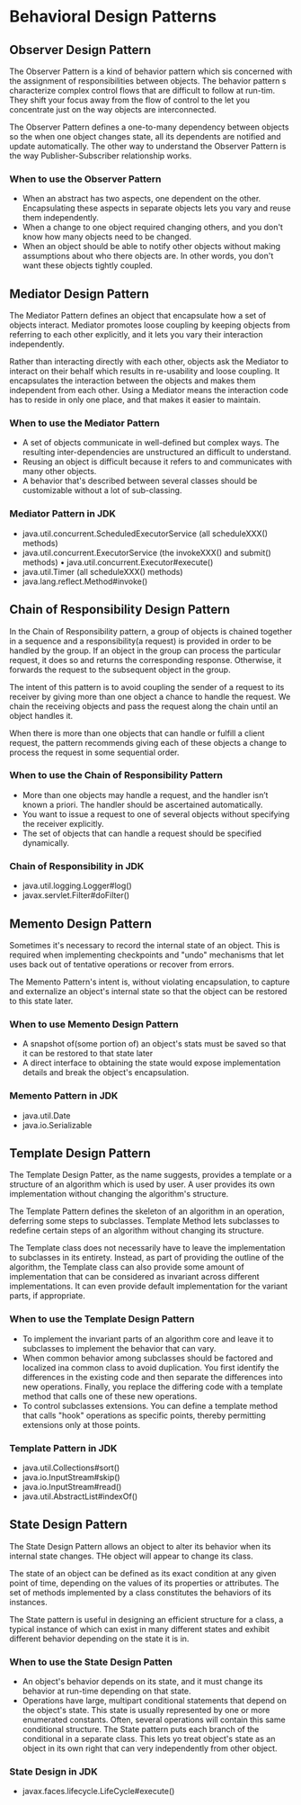 # Behavioral Design Patterns

##  Observer Design Pattern
The Observer Pattern is a kind of behavior pattern which sis concerned with the assignment of 
responsibilities between objects. The behavior pattern s characterize complex control flows that 
are difficult to follow at run-tim. They shift your focus away from the flow of control to the let 
you concentrate just on the way objects are interconnected.

The Observer Pattern defines a one-to-many dependency between objects so the when one object changes
state, all its dependents are notified and update automatically.
The other way to understand the Observer Pattern is the way Publisher-Subscriber relationship works.

### When to use the Observer Pattern
* When an abstract has two aspects, one dependent on the other. Encapsulating these aspects in separate
    objects lets you vary and reuse them independently.
* When a change to one object required changing others, and you don't know how many objects need to be changed.
* When an object should be able to notify other objects without making assumptions about who there objects
    are. In other words, you don't want these objects tightly coupled.
    
## Mediator Design Pattern
The Mediator Pattern defines an object that encapsulate how a set of objects interact. 
Mediator promotes loose coupling by keeping objects from referring to each other explicitly, 
and it lets you vary their interaction independently.

Rather than interacting directly with each other, objects ask the Mediator to interact on their behalf
 which results in re-usability and loose coupling. It encapsulates the interaction between the 
 objects and makes them independent from each other. Using a Mediator means the interaction code has 
 to reside in only one place, and that makes it easier to maintain.
 
### When to use the Mediator Pattern
* A set of objects communicate in well-defined but complex ways. The resulting inter-dependencies are
    unstructured an difficult to understand.
* Reusing an object is difficult because it refers to and communicates with many other objects.
* A behavior that's described between several classes should be customizable without a lot of sub-classing.

### Mediator Pattern in JDK
* java.util.concurrent.ScheduledExecutorService (all scheduleXXX() methods) 
* java.util.concurrent.ExecutorService (the invokeXXX() and submit() methods) • java.util.concurrent.Executor#execute()
* java.util.Timer (all scheduleXXX() methods)
* java.lang.reflect.Method#invoke()

## Chain of Responsibility Design Pattern
In the Chain of Responsibility pattern, a group of objects is chained together in a sequence and a
responsibility(a request) is provided in order to be handled by the group. If an object in the group
can process the particular request, it does so and returns the corresponding response. Otherwise, it 
forwards the request to the subsequent object in the group.

The intent of this pattern is to avoid coupling the sender of a request to its receiver by giving more than
one object a chance to handle the request. We chain the receiving objects and pass the request along the 
chain until an object handles it.

When there is more than one objects that can handle or fulfill a client request, the pattern recommends
 giving each of these objects a change to process the request in some sequential order.

### When to use the Chain of Responsibility Pattern
* More than one objects may handle a request, and the handler isn’t known a priori. 
The handler should be ascertained automatically.
* You want to issue a request to one of several objects without specifying the receiver explicitly.
* The set of objects that can handle a request should be specified dynamically.

### Chain of Responsibility in JDK
* java.util.logging.Logger#log() 
* javax.servlet.Filter#doFilter()

## Memento Design Pattern
Sometimes it's necessary to record the internal state of an object. This is required when implementing
checkpoints and "undo" mechanisms that let uses back out of tentative operations or recover from errors.

The Memento Pattern's intent is, without violating encapsulation, to capture and externalize an object's
internal state so that the object can be restored to this state later.

### When to use Memento Design Pattern
* A snapshot of(some portion of) an object's stats must be saved so that it can be restored to that state later
* A direct interface to obtaining the state would expose implementation details and break the object's encapsulation.

### Memento Pattern in JDK
* java.util.Date
* java.io.Serializable

## Template Design Pattern
The Template Design Patter, as the name suggests, provides a template or a structure of an algorithm
which is used by user. A user provides its own implementation without changing the algorithm's structure.

The Template Pattern defines the skeleton of an algorithm in an operation, deferring some steps to subclasses.
Template Method lets subclasses to redefine certain steps of an algorithm without changing its structure.

The Template class does not necessarily have to leave the implementation to subclasses in its entirety.
Instead, as part of providing the outline of the algorithm, the Template class can also provide some amount
of implementation that can be considered as invariant across different implementations. It can even provide
default implementation for the variant parts, if appropriate.

### When to use the Template Design Pattern
* To implement the invariant parts of an algorithm core and leave it to subclasses to implement the behavior that can vary.
* When common behavior among subclasses should be factored and localized ina common class to avoid duplication. You 
    first identify the differences in the existing code and then separate the differences into new operations. Finally, 
    you replace the differing code with a template method that calls one of these new operations.
* To control subclasses extensions. You can define a template method that calls "hook" operations as specific points,
    thereby permitting extensions only at those points.
    
### Template Pattern in JDK
* java.util.Collections#sort()
* java.io.InputStream#skip()
* java.io.InputStream#read()
* java.util.AbstractList#indexOf()

## State Design Pattern
The State Design Pattern allows an object to alter its behavior when its internal state changes.
THe object will appear to change its class.

The state of an object can be defined as its exact condition at any given point of time, depending on the values
of its properties or attributes. The set of methods implemented by a class constitutes the behaviors of its instances.

The State pattern is useful in designing an efficient structure for a class, a typical instance of which
can exist in many different states and exhibit different behavior depending on the state it is in.

### When to use the State Design Patten
* An object's behavior depends on its state, and it must change its behavior at run-time depending on that state.
* Operations have large, multipart conditional statements that depend on the object's state. This state is usually 
    represented by one or more enumerated constants. Often, several operations will contain this same conditional structure.
    The State pattern puts each branch of the conditional in a separate class. This lets yo treat object's state
    as an object in its own right that can very independently from other object.
    
### State Design in JDK
* javax.faces.lifecycle.LifeCycle#execute()
